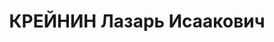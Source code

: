 ---
title: КРЕЙНИН Лазарь Исаакович
description: 'Род. в 1895, г. Рогачев, еврей, из служащих, обр.: н/начальное, член/канд.
  в члены ВКП(б). Проживал: Минская обл., Минск, ул. К. Маркса, 34, кв. 8. Директор,
  Белпищеторг

  Арестован 18.08.1937. Обв. по ст. 69, 70, 76 УК БССР - член а/с орг-ции. Приговор:
  судебный орган, 24.11.1937 – ВМН с конфискацией имущества. Расстрелян 24.11.1937,
  Минск.

  Реабилитирован ВК ВС СССР 12.10.1957'
---